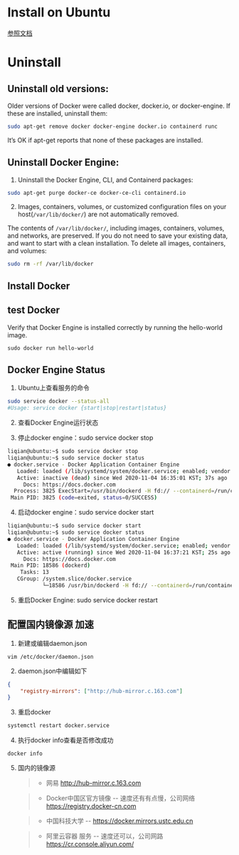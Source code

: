 # Install on Ubuntu
[参照文档](https://docs.docker.com/get-started/)

# Uninstall 
## Uninstall old versions:  
Older versions of Docker were called docker, docker.io, or docker-engine. If these are installed, uninstall them:
```bash
sudo apt-get remove docker docker-engine docker.io containerd runc
```
It’s OK if apt-get reports that none of these packages are installed.

## Uninstall Docker Engine:  
1. Uninstall the Docker Engine, CLI, and Containerd packages:
```bash
sudo apt-get purge docker-ce docker-ce-cli containerd.io
```

2. Images, containers, volumes, or customized configuration files on your host(`/var/lib/docker/`) are not automatically removed. 

The contents of `/var/lib/docker/`, including images, containers, volumes, and networks, are preserved. If you do not need to save your existing data, and want to start with a clean installation.
To delete all images, containers, and volumes:
```bash
sudo rm -rf /var/lib/docker
```

## Install Docker

## test Docker
Verify that Docker Engine is installed correctly by running the hello-world image.
```
sudo docker run hello-world
```

## Docker Engine Status
1. Ubuntu上查看服务的命令
```bash
sudo service docker --status-all
#Usage: service docker {start|stop|restart|status}

```
2. 查看Docker Engine运行状态

3. 停止docker engine：sudo service docker stop 
```bash
liqian@ubuntu:~$ sudo service docker stop
liqian@ubuntu:~$ sudo service docker status
● docker.service - Docker Application Container Engine
   Loaded: loaded (/lib/systemd/system/docker.service; enabled; vendor preset: e
   Active: inactive (dead) since Wed 2020-11-04 16:35:01 KST; 37s ago
     Docs: https://docs.docker.com
  Process: 3825 ExecStart=/usr/bin/dockerd -H fd:// --containerd=/run/containerd
 Main PID: 3825 (code=exited, status=0/SUCCESS)

```

4. 启动docker engine：sudo service docker start 
```bash
liqian@ubuntu:~$ sudo service docker start
liqian@ubuntu:~$ sudo service docker status
● docker.service - Docker Application Container Engine
   Loaded: loaded (/lib/systemd/system/docker.service; enabled; vendor preset: e
   Active: active (running) since Wed 2020-11-04 16:37:21 KST; 25s ago
     Docs: https://docs.docker.com
 Main PID: 18586 (dockerd)
    Tasks: 13
   CGroup: /system.slice/docker.service
           └─18586 /usr/bin/dockerd -H fd:// --containerd=/run/containerd/contai
```

5. 重启Docker Engine: sudo service docker restart 

## 配置国内镜像源 加速
1. 新建或编辑daemon.json
```
vim /etc/docker/daemon.json
```
 
2. daemon.json中编辑如下
```json
{
    "registry-mirrors": ["http://hub-mirror.c.163.com"]
}
```
 
3. 重启docker
```bash
systemctl restart docker.service
```
 
4. 执行docker info查看是否修改成功
```
docker info
```

5. 国内的镜像源
   >* 网易
   >http://hub-mirror.c.163.com

   >* Docker中国区官方镜像 -- 速度还有有点慢，公司网络
   >https://registry.docker-cn.com

   >* 中国科技大学 -- 
   >https://docker.mirrors.ustc.edu.cn
   
   >* 阿里云容器  服务 -- 速度还可以，公司网路
   >https://cr.console.aliyun.com/